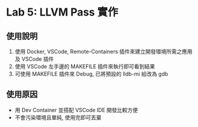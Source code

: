# Lab 5: LLVM Pass 實作

## 使用說明

1. 使用 Docker, VSCode, Remote-Containers 插件來建立開發環境所需之應用及 VSCode 插件
2. 使用 VSCode 左手邊的 MAKEFILE 插件來執行即可看到結果
3. 可使用 MAKEFILE 插件來 Debug, 已將預設的 lldb-mi 給改為 gdb

## 使用原因

- 用 Dev Container 並搭配 VSCode IDE 開發比較方便
- 不會污染環境且單純, 使用完即可丟棄

